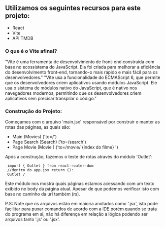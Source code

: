 <h2> Utilizamos os seguintes recursos para este projeto: </h2>
<ul>
  <li>  React    </li>
  <li>  Vite     </li>
  <li>  API TMDB </li>
</ul>

<h3> O que é o Vite afinal? </h3>
  <p>
    "Vite é uma ferramenta de desenvolvimento de front-end construída com base no ecossistema do JavaScript. 
    Ela foi criada para melhorar a eficiência do desenvolvimento front-end, 
    tornando-o mais rápido e mais fácil para os desenvolvedores."
    "Vite usa a funcionalidade do ECMAScript 6, que permite que os desenvolvedores criem aplicativos usando módulos JavaScript.
    Ele usa o sistema de módulos nativo do JavaScript, que é nativo nos navegadores modernos, 
    permitindo que os desenvolvedores criem aplicativos sem precisar transpilar o código."
  </p> 

<h3> Construção do Projeto: </h3>
  <p>
    Começamos com o arquivo 'main.jsx' responsável por construir e manter as rotas das páginas, as quais são: 
  </p>
  <ul>
    <li> Main        (Movies) ('to=/')                         </li>
    <li> Page Search (Search) ('to=/search')                   </li>
    <li> Page Movie  (Movie ) ('to=/movie/ {index do filme} ') </li>
  </ul>
  
  <p> 
    Após a construção, fazemos o teste de rotas através do módulo 'Outlet':
  </p>
    <code> import { Outlet } from react-router-dom </code>
    <br>
    <code> //dentro do app.jsx return ():</code>
    <br>
    <code> Outlet / </code>
  <p> 
    Este módulo nos mostra quais páginas estamos acessando com um texto exibido no body da página atual. 
    Apesar de que podemos verificar isto com base no caminho da url também (rs).
  </p>


 P.S: Note que os arquivos estão em maioria anotados como '.jsx', isto pode facilitar para puxar comandos de acordo com a IDE 
 porém quando se trata do programa em si, não há diferença em relação a lógica podendo ser arquivos tanto '.js' ou '.jsx'.
